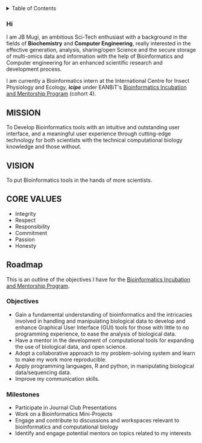 <details>
  <summary>Table of Contents</summary>
  
  * [Introduction](introduction)
  * [Mission](#mission)
  * [Vision](#vision)
  * [Core Values](#core-values)
  * [Roadmap](#roadmap)
</details>

### Hi 
I am JB Mugi, an ambitious Sci-Tech enthusiast with a background in the fields of **Biochemistry** and **Computer Engineering**, really interested in the effective generation, analysis, sharing/open Science and the secure storage of multi-omics data and information with the help of Bioinformatics and Computer engineering for an enhanced scientific research and development process.

I am currently a Bioinformatics intern at the International Centre for Insect Physiology and Ecology, **_icipe_** under EANBiT's [Bioinformatics Incubation and Mentorship Program](https://eanbit.icipe.org/?page_id=1664) (cohort 4).


## MISSION
To Develop Bioinformatics tools with an intuitive and outstanding user interface, and a meaningful user experience through cutting-edge technology  for both scientists with the technical computational biology knowledge and those without.

## VISION
To put Bioinformatics tools in the hands of more scientists.

## CORE VALUES
- Integrity
- Respect
- Responsibility
- Commitment
- Passion
- Honesty

## Roadmap
This is an outline of the objectives I have for the [Bioinformatics Incubation and Mentorship Program](https://eanbit.icipe.org/?page_id=1664).

### Objectives
* Gain a fundamental understanding of bioinformatics and the intricacies involved in handling and manipulating biological data to develop and enhance Graphical User Interface (GUI) tools for those with little to no programming experience, to ease the analysis of biological data.
* Have a mentor in the development of computational tools for expanding the use of biological data, and open science.
* Adopt a collaborative approach to my problem-solving system and learn to make my work more reproducible.
* Apply programming languages, R and python, in manipulating biological data/sequencing data.
* Improve my communication skills.

### Milestones
* Participate in Journal Club Presentations
* Work on a Bioinformatics Mini-Projects
* Engage and contribute to discussions and workspaces relevant to bioinformatics and computational biology
* Identify and engage potential mentors on topics related to my interests


